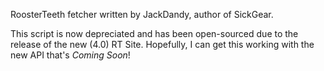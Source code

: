 RoosterTeeth fetcher written by JackDandy, author of SickGear.

This script is now depreciated and has been open-sourced due to the release of the new (4.0) RT Site. Hopefully, I can get this working with the new API that's *Coming Soon*!

